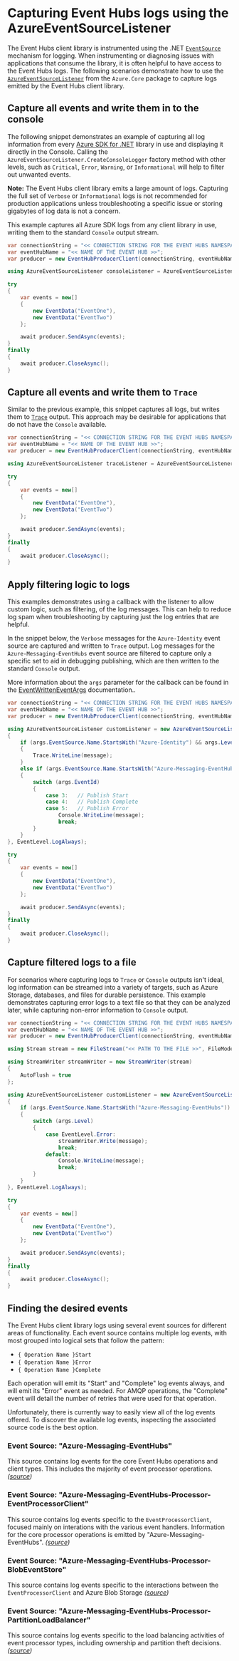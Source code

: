 # Capturing Event Hubs logs using the AzureEventSourceListener

The Event Hubs client library is instrumented using the .NET [`EventSource`](https://docs.microsoft.com/dotnet/api/system.diagnostics.tracing.eventsource) mechanism for logging. When instrumenting or diagnosing issues with applications that consume the library, it is often helpful to have access to the Event Hubs logs.  The following scenarios demonstrate how to use the [`AzureEventSourceListener`](https://github.com/Azure/azure-sdk-for-net/blob/main/sdk/core/Azure.Core/samples/Diagnostics.md#logging) from the `Azure.Core` package to capture logs emitted by the Event Hubs client library.

## Capture all events and write them in to the console

The following snippet demonstrates an example of capturing all log information from every [Azure SDK for .NET](https://github.com/Azure/azure-sdk-for-net) library in use and displaying it directly in the Console.  Calling the `AzureEventSourceListener.CreateConsoleLogger` factory method with other levels, such as `Critical`, `Error`, `Warning`, or `Informational` will help to filter out unwanted events.

**Note:** The Event Hubs client library emits a large amount of logs.  Capturing the full set of `Verbose` or `Informational` logs is not recommended for production applications unless troubleshooting a specific issue or storing gigabytes of log data is not a concern.

This example captures all Azure SDK logs from any client library in use, writing them to the standard `Console` output stream.

```C# Snippet:EventHubs_Sample10_ConsoleListener
var connectionString = "<< CONNECTION STRING FOR THE EVENT HUBS NAMESPACE >>";
var eventHubName = "<< NAME OF THE EVENT HUB >>";
var producer = new EventHubProducerClient(connectionString, eventHubName);

using AzureEventSourceListener consoleListener = AzureEventSourceListener.CreateConsoleLogger(EventLevel.LogAlways);

try
{
    var events = new[]
    {
        new EventData("EventOne"),
        new EventData("EventTwo")
    };

    await producer.SendAsync(events);
}
finally
{
    await producer.CloseAsync();
}
```

## Capture all events and write them to `Trace`

Similar to the previous example, this snippet captures all logs, but writes them to [`Trace`](https://docs.microsoft.com/dotnet/api/system.diagnostics.trace) output.   This approach may be desirable for applications that do not have the `Console` available.

```C# Snippet:EventHubs_Sample10_TraceListener
var connectionString = "<< CONNECTION STRING FOR THE EVENT HUBS NAMESPACE >>";
var eventHubName = "<< NAME OF THE EVENT HUB >>";
var producer = new EventHubProducerClient(connectionString, eventHubName);

using AzureEventSourceListener traceListener = AzureEventSourceListener.CreateTraceLogger(EventLevel.LogAlways);

try
{
    var events = new[]
    {
        new EventData("EventOne"),
        new EventData("EventTwo")
    };

    await producer.SendAsync(events);
}
finally
{
    await producer.CloseAsync();
}
```

## Apply filtering logic to logs

This examples demonstrates using a callback with the listener to allow custom logic, such as filtering, of the log messages.  This can help to reduce log spam when troubleshooting by capturing just the log entries that are helpful.   

In the snippet below, the `Verbose` messages for the `Azure-Identity` event source are captured and written to `Trace` output.  Log messages for the `Azure-Messaging-EventHubs` event source are filtered to capture only a specific set to aid in debugging publishing, which are then written to the standard `Console` output.

More information about the `args` parameter for the callback can be found in the [EventWrittenEventArgs](https://docs.microsoft.com/dotnet/api/system.diagnostics.tracing.eventwritteneventargs) documentation..

```C# Snippet:EventHubs_Sample10_CustomListenerWithFilter
var connectionString = "<< CONNECTION STRING FOR THE EVENT HUBS NAMESPACE >>";
var eventHubName = "<< NAME OF THE EVENT HUB >>";
var producer = new EventHubProducerClient(connectionString, eventHubName);

using AzureEventSourceListener customListener = new AzureEventSourceListener((args, message) =>
{
    if (args.EventSource.Name.StartsWith("Azure-Identity") && args.Level == EventLevel.Verbose)
    {
        Trace.WriteLine(message);
    }
    else if (args.EventSource.Name.StartsWith("Azure-Messaging-EventHubs"))
    {
        switch (args.EventId)
        {
            case 3:   // Publish Start
            case 4:   // Publish Complete
            case 5:   // Publish Error
                Console.WriteLine(message);
                break;
        }
    }
}, EventLevel.LogAlways);

try
{
    var events = new[]
    {
        new EventData("EventOne"),
        new EventData("EventTwo")
    };

    await producer.SendAsync(events);
}
finally
{
    await producer.CloseAsync();
}
```

## Capture filtered logs to a file

For scenarios where capturing logs to `Trace` or `Console` outputs isn't ideal, log information can be streamed into a variety of targets, such as Azure Storage, databases, and files for durable persistence.    This example demonstrates capturing error logs to a text file so that they can be analyzed later, while capturing non-error information to `Console` output.  

```C# Snippet:EventHubs_Sample10_CustomListenerWithFile
var connectionString = "<< CONNECTION STRING FOR THE EVENT HUBS NAMESPACE >>";
var eventHubName = "<< NAME OF THE EVENT HUB >>";
var producer = new EventHubProducerClient(connectionString, eventHubName);

using Stream stream = new FileStream("<< PATH TO THE FILE >>", FileMode.OpenOrCreate, FileAccess.Write);

using StreamWriter streamWriter = new StreamWriter(stream)
{
    AutoFlush = true
};

using AzureEventSourceListener customListener = new AzureEventSourceListener((args, message) =>
{
    if (args.EventSource.Name.StartsWith("Azure-Messaging-EventHubs"))
    {
        switch (args.Level)
        {
            case EventLevel.Error:
                streamWriter.Write(message);
                break;
            default:
                Console.WriteLine(message);
                break;
        }
    }
}, EventLevel.LogAlways);

try
{
    var events = new[]
    {
        new EventData("EventOne"),
        new EventData("EventTwo")
    };

    await producer.SendAsync(events);
}
finally
{
    await producer.CloseAsync();
}
```

## Finding the desired events

The Event Hubs client library logs using several event sources for different areas of functionality.  Each event source contains multiple log events, with most grouped into logical sets that follow the pattern:  

- `{ Operation Name }Start`
- `{ Operation Name }Error`
- `{ Operation Name }Complete`

Each operation will emit its "Start" and "Complete" log events always, and will emit its "Error" event as needed.  For AMQP operations, the "Complete" event will detail the number of retries that were used for that operation.  

Unfortunately, there is currently way to easily view all of the log events offered.  To discover the available log events, inspecting the associated source code is the best option. 

### Event Source: "Azure-Messaging-EventHubs"

This source contains log events for the core Event Hubs operations and client types. This includes the majority of event processor operations. _([source](https://github.com/Azure/azure-sdk-for-net/blob/main/sdk/eventhub/Azure.Messaging.EventHubs/src/Diagnostics/EventHubsEventSource.cs))_

### Event Source: "Azure-Messaging-EventHubs-Processor-EventProcessorClient"

This source contains log events specific to the `EventProcessorClient`, focused mainly on interations with the various event handlers.  Information for the core processor operations is emitted by "Azure-Messaging-EventHubs".  _([source](https://github.com/Azure/azure-sdk-for-net/blob/main/sdk/eventhub/Azure.Messaging.EventHubs.Processor/src/Diagnostics/EventProcessorClientEventSource.cs))_

### Event Source: "Azure-Messaging-EventHubs-Processor-BlobEventStore"

This source contains log events specific to the interactions between the `EventProcessorClient` and Azure Blob Storage  _([source](https://github.com/Azure/azure-sdk-for-net/blob/main/sdk/eventhub/Azure.Messaging.EventHubs.Processor/src/Diagnostics/BlobEventStoreEventSource.cs))_

### Event Source: "Azure-Messaging-EventHubs-Processor-PartitionLoadBalancer"

This source contains log events specific to the load balancing activities of event processor types, including ownership and partition theft decisions. _([source](https://github.com/Azure/azure-sdk-for-net/blob/main/sdk/eventhub/Azure.Messaging.EventHubs.Shared/src/Diagnostics/PartitionLoadBalancerEventSource.cs))_
